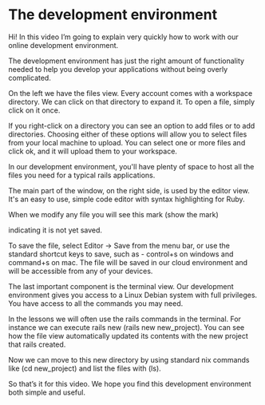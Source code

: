 # The development environment

Hi!
In this video I’m going to explain very quickly how to work with our
online development environment.

The development environment has just the right amount of functionality needed 
to help you develop your applications without being overly complicated.

On the left we have the files view. Every account comes with a workspace directory.
We can click on that directory to expand it. To open a file, simply click on it once.

If you right-click on a directory you can see an option to add files or
to add directories. Choosing either of these options will allow you to select files
from your local machine to upload. You can select one or more files and click ok, and
it will upload them to your workspace.

In our development environment, you'll have plenty of space to host all the files you need
for a typical rails applications.

The main part of the window, on the right side, is used by the editor view. It's an easy to use,
simple code editor with syntax highlighting for Ruby.

When we modify any file you will see this mark (show the mark)

indicating it is not yet saved. 

To save the file, select Editor -> Save from the menu bar, or use the standard shortcut keys to save, such as - control+s on windows
and command+s on mac. The file will be saved in our cloud environment and will be accessible from any of your devices.

The last important component is the terminal view. Our development
environment gives you access to a Linux Debian system with full
privileges. You have access to all the commands you may need. 

In the lessons we will often use the rails commands in the terminal. For instance
we can execute rails new (rails new new_project). You can see how the
file view automatically updated its contents with the new project that rails created.

Now we can move to this
new directory by using standard nix commands like (cd new_project) and list the files with (ls). 


So that’s it for this video. We hope you find this development environment
both simple and useful.
 